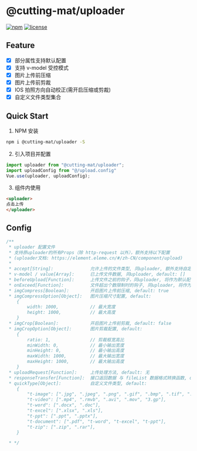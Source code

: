 # @cutting-mat/uploader

[![npm](https://img.shields.io/npm/v/@cutting-mat/uploader.svg)](https://www.npmjs.com/package/@cutting-mat/uploader) [![license](https://img.shields.io/github/license/cutting-mat/uploader.svg)]()

## Feature

- [x] 部分属性支持默认配置
- [x] 支持 v-model 受控模式
- [x] 图片上传前压缩
- [x] 图片上传前剪裁
- [x] IOS 拍照方向自动校正(需开启压缩或剪裁)
- [x] 自定义文件类型集合

## Quick Start

1. NPM 安装

```bash
npm i @cutting-mat/uploader -S
```

2. 引入项目并配置

```js
import uploader from "@cutting-mat/uploader";
import uploadConfig from "@/upload.config"
Vue.use(uploader, uploadConfig);

```

3. 组件内使用

```html
<uploader>
点击上传
</uploader>
```

## Config

``` js
/**
 * uploader 配置文件 
 * 支持原uploader的所有Props（除 http-request 以外），额外支持以下配置
 * (uploader文档: https://element.eleme.cn/#/zh-CN/component/upload)
 * 
 * accept[String]:              允许上传的文件类型, 同uploader, 额外支持自定义文件类型（见下方 quickType ）
 * v-model / value[Array]:      已上传文件数据, 同uploader, default: []
 * beforeUpload[Function]:      上传文件之前的钩子，同uploader, 将作为默认配置，可以被组件配置覆盖
 * onExceed[Function]:          文件超出个数限制时的钩子, 同uploader, 将作为默认配置，可以被组件配置覆盖
 * imgCompress[Boolean]:        开启图片上传前压缩, default: true
 * imgCompressOption[Object]:   图片压缩尺寸配置, default: 
    {
        width: 1000,            // 最大宽度
        height: 1000,           // 最大高度
    }
 * imgCrop[Boolean]:            开启图片上传前剪裁, default: false
 * imgCropOption[Object]:       图片剪裁配置, default: 
    {
        ratio: 1,               // 剪裁框宽高比
        minWidth: 0,            // 最小输出宽度
        minHeight: 0,           // 最小输出高度
        maxWidth: 1000,         // 最大输出宽度
        maxHeight: 1000,        // 最大输出高度
    }
 * uploadRequest[Function]:     上传处理方法, default: 无
 * responseTransfer[Function]:  接口返回数据 与 fileList 数据格式转换函数, default: (response) => return response;
 * quickType[Object]:           自定义文件类型, default: 
    {
        "t-image": [".jpg", ".jpeg", ".png", ".gif", ".bmp", ".tif", ".webp"],
        "t-video": [".mp4", ".rmvb", ".avi", ".mov", "3.gp"],
        "t-word": [".docx", ".doc"],
        "t-excel": [".xlsx", ".xls"],
        "t-ppt": [".ppt", ".pptx"],
        "t-document": [".pdf", "t-word", "t-excel", "t-ppt"],
        "t-zip": [".zip", ".rar"],
    }

 * */

```
